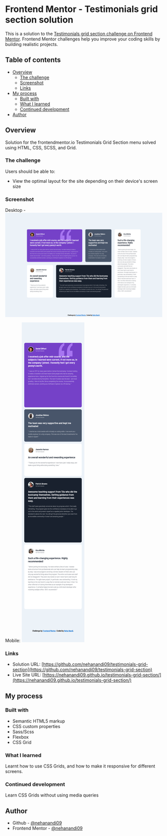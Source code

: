 # Frontend Mentor - Testimonials grid section solution

This is a solution to the [Testimonials grid section challenge on Frontend Mentor](https://www.frontendmentor.io/challenges/testimonials-grid-section-Nnw6J7Un7). Frontend Mentor challenges help you improve your coding skills by building realistic projects.

## Table of contents

- [Overview](#overview)
  - [The challenge](#the-challenge)
  - [Screenshot](#screenshot)
  - [Links](#links)
- [My process](#my-process)
  - [Built with](#built-with)
  - [What I learned](#what-i-learned)
  - [Continued development](#continued-development)
- [Author](#author)

## Overview

Solution for the frontendmentor.io Testimonials Grid Section menu solved using HTML, CSS, SCSS, and Grid.

### The challenge

Users should be able to:

- View the optimal layout for the site depending on their device's screen size

### Screenshot

Desktop - ![](./images/screenshot_desktop.png)

Mobile: ![](./images/screenshot_mobile.png)

### Links

- Solution URL: [https://github.com/nehanandi09/testimonials-grid-section](https://github.com/nehanandi09/testimonials-grid-section)
- Live Site URL: [https://nehanandi09.github.io/testimonials-grid-section/](https://nehanandi09.github.io/testimonials-grid-section/)

## My process

### Built with

- Semantic HTML5 markup
- CSS custom properties
- Sass/Scss
- Flexbox
- CSS Grid

### What I learned

Learnt how to use CSS Grids, and how to make it responsive for different screens.

### Continued development

Learn CSS Grids without using media queries


## Author

- Github - [@nehanandi09](https://github.com/nehanandi09)
- Frontend Mentor - [@nehanandi09](https://www.frontendmentor.io/profile/nehanandi09)
